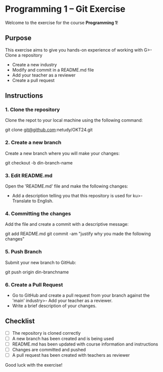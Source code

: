 # Programming 1 – Git Exercise

Welcome to the exercise for the course **Programming 1**!

## Purpose

This exercise aims to give you hands-on experience of working with G>- Clone a repository
- Create a new industry
- Modify and commit in a README.md file
- Add your teacher as a reviewer
- Create a pull request

## Instructions

### 1. Clone the repository
Clone the repot to your local machine using the following command:

git clone git@github.com:netudy/OKT24.git

### 2. Create a new branch
Create a new branch where you will make your changes:

git checkout -b din-branch-name

### 3. Edit README.md
Open the 'README.md' file and make the following changes:
- Add a description telling you that this repository is used for ku>- Translate to English.

### 4. Committing the changes
Add the file and create a commit with a descriptive message:

git add README.md
git commit -am "justify why you made the following changes"


### 5. Push Branch
Submit your new branch to GitHub:

git push origin din-branchname

### 6. Create a Pull Request
- Go to GitHub and create a pull request from your branch against the 'main' industry>- Add your teacher as a reviewer.
- Write a brief description of your changes.

## Checklist
- [ ] The repository is cloned correctly
- [ ] A new branch has been created and is being used
- [ ] README.md has been updated with course information and instructions
- [ ] Changes are committed and pushed
- [ ] A pull request has been created with teachers as reviewer

Good luck with the exercise!
